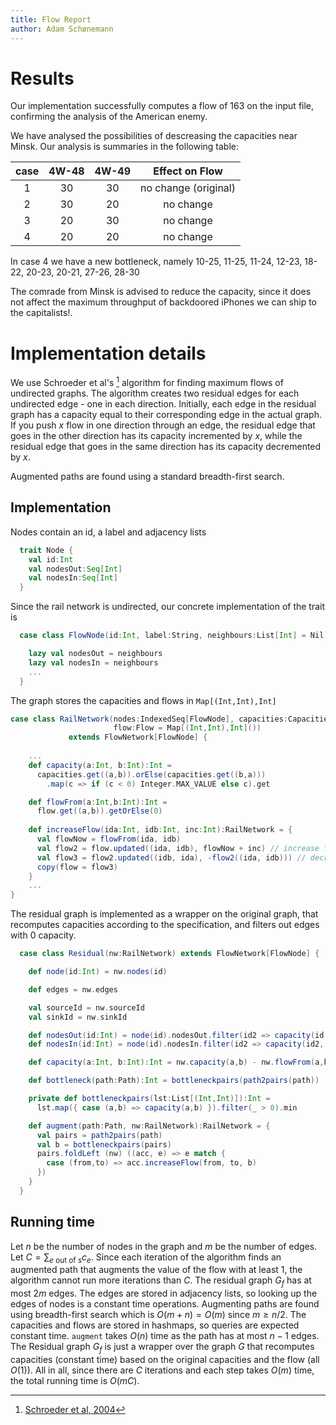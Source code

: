 ```yaml
---
title: Flow Report
author: Adam Schønemann
---
```


Results
=======

Our implementation successfully computes a flow of 163 on the input
file, confirming the analysis of the American enemy.

We have analysed the possibilities of descreasing the capacities near
Minsk. Our analysis is summaries in the following table:

| case | 4W-48 | 4W-49 | Effect on Flow       |
| :--: | :---: | :---: | :------------------: |
| 1    | 30    | 30    | no change (original) |
| 2    | 30    | 20    | no change            |
| 3    | 20    | 30    | no change            |
| 4    | 20    | 20    | no change            |

In case 4 we have a new bottleneck, namely
10-25, 11-25, 11-24, 12-23, 18-22, 20-23, 20-21, 27-26, 28-30

The comrade from Minsk is advised to reduce the capacity, since it does not
affect the maximum throughput of backdoored iPhones we can ship to the capitalists!.

Implementation details
======================
We use Schroeder et al's [^shroeder] algorithm for finding maximum flows of
undirected graphs. The algorithm creates two residual edges for each undirected
edge - one in each direction.
Initially, each edge in the residual graph has a capacity equal to their corresponding
edge in the actual graph.
If you push $x$ flow in one direction through an edge, the residual edge
that goes in the other direction has its capacity incremented by $x$, while the
residual edge that goes in the same direction has its capacity decremented by $x$.

Augmented paths are found using a standard breadth-first search.

Implementation
--------------
Nodes contain an id, a label and adjacency lists

```scala
  trait Node {
    val id:Int
    val nodesOut:Seq[Int]
    val nodesIn:Seq[Int]
  }
```

Since the rail network is undirected, our concrete implementation of the trait is
```scala
  case class FlowNode(id:Int, label:String, neighbours:List[Int] = Nil) extends Node {

    lazy val nodesOut = neighbours
    lazy val nodesIn = neighbours
    ...
  }
```

The graph stores the capacities and flows in `Map[(Int,Int),Int]`

```scala
case class RailNetwork(nodes:IndexedSeq[FlowNode], capacities:Capacities = Map[(Int,Int),Int](),
                       flow:Flow = Map[(Int,Int),Int]())
             extends FlowNetwork[FlowNode] {
             
    ...
    def capacity(a:Int, b:Int):Int =
      capacities.get((a,b)).orElse(capacities.get((b,a)))
        .map(c => if (c < 0) Integer.MAX_VALUE else c).get

    def flowFrom(a:Int,b:Int):Int =
      flow.get((a,b)).getOrElse(0)
      
    def increaseFlow(ida:Int, idb:Int, inc:Int):RailNetwork = {
      val flowNow = flowFrom(ida, idb)
      val flow2 = flow.updated((ida, idb), flowNow + inc) // increase flow
      val flow3 = flow2.updated((idb, ida), -flow2((ida, idb))) // decrease flow in other dir
      copy(flow = flow3)
    }
    ...
}
```

The residual graph is implemented as a wrapper on the original graph, that recomputes
capacities according to the specification, and filters out edges with 0 capacity.

```scala
  case class Residual(nw:RailNetwork) extends FlowNetwork[FlowNode] {

    def node(id:Int) = nw.nodes(id)

    def edges = nw.edges

    val sourceId = nw.sourceId
    val sinkId = nw.sinkId

    def nodesOut(id:Int) = node(id).nodesOut.filter(id2 => capacity(id, id2) > 0)
    def nodesIn(id:Int) = node(id).nodesIn.filter(id2 => capacity(id2, id) > 0)

    def capacity(a:Int, b:Int):Int = nw.capacity(a,b) - nw.flowFrom(a,b)

    def bottleneck(path:Path):Int = bottleneckpairs(path2pairs(path))

    private def bottleneckpairs(lst:List[(Int,Int)]):Int =
      lst.map({ case (a,b) => capacity(a,b) }).filter(_ > 0).min

    def augment(path:Path, nw:RailNetwork):RailNetwork = {
      val pairs = path2pairs(path)
      val b = bottleneckpairs(pairs)
      pairs.foldLeft (nw) ((acc, e) => e match {
        case (from,to) => acc.increaseFlow(from, to, b)
      })
    }
  }
```

Running time
------------
Let $n$ be the number of nodes in the graph and $m$ be the number of edges.
Let $C = \sum_{e \text{ out of } s}c_e$. Since each iteration of the algorithm
finds an augmented path that augments the value of the flow with at least $1$,
the algorithm cannot run more iterations than $C$. The residual graph $G_f$ has
at most $2m$ edges. The edges are stored in adjacency lists, so looking up the
edges of nodes is a constant time operations. Augmenting paths are found using
breadth-first search which is $O(m + n) = O(m)$ since $m ≥ n/2$. The capacities
and flows are stored in hashmaps, so queries are expected constant time. `augment` takes
$O(n)$ time as the path has at most $n-1$ edges. The Residual graph $G_f$ is just a
wrapper over the graph $G$ that recomputes capacities (constant time) based on
the original capacities and the flow (all $O(1)$).
All in all, since there are $C$ iterations and each step takes $O(m)$ time, the
total running time is $O(mC)$.

[^shroeder]: [Schroeder et al, 2004](http://www.inf.ufpr.br/pos/techreport/RT_DINF003_2004.pdf)